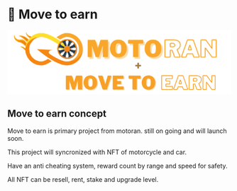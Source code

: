 # 📱 Move to earn

![](../.gitbook/assets/m2e.png)

## Move to earn concept

Move to earn is primary project from motoran. still on going and will launch soon.

This project will syncronized with NFT of motorcycle and car.

Have an anti cheating system, reward count by range and speed for safety.

All NFT can be resell, rent, stake and upgrade level.
